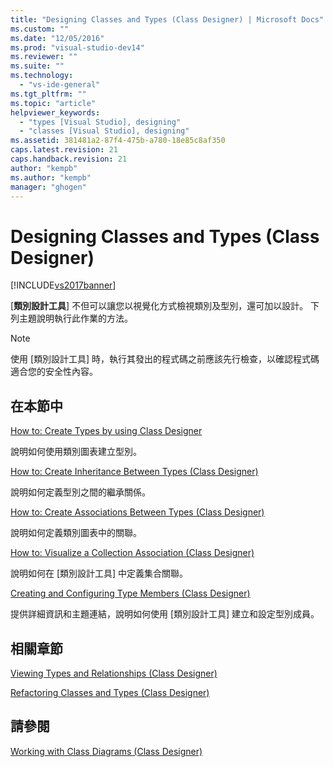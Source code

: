 ```yaml
---
title: "Designing Classes and Types (Class Designer) | Microsoft Docs"
ms.custom: ""
ms.date: "12/05/2016"
ms.prod: "visual-studio-dev14"
ms.reviewer: ""
ms.suite: ""
ms.technology: 
  - "vs-ide-general"
ms.tgt_pltfrm: ""
ms.topic: "article"
helpviewer_keywords: 
  - "types [Visual Studio], designing"
  - "classes [Visual Studio], designing"
ms.assetid: 381481a2-87f4-475b-a780-18e85c8af350
caps.latest.revision: 21
caps.handback.revision: 21
author: "kempb"
ms.author: "kempb"
manager: "ghogen"
---
```

# Designing Classes and Types (Class Designer)
[!INCLUDE[vs2017banner](../code-quality/includes/vs2017banner.md)]

\[**類別設計工具**\] 不但可以讓您以視覺化方式檢視類別及型別，還可加以設計。  下列主題說明執行此作業的方法。  
  
> [!NOTE]
>  使用 \[類別設計工具\] 時，執行其發出的程式碼之前應該先行檢查，以確認程式碼適合您的安全性內容。  
  
## 在本節中  
 [How to: Create Types by using Class Designer](../ide/how-to-create-types-by-using-class-designer.md)  
  
 說明如何使用類別圖表建立型別。  
  
 [How to: Create Inheritance Between Types \(Class Designer\)](../ide/how-to-create-inheritance-between-types-class-designer.md)  
  
 說明如何定義型別之間的繼承關係。  
  
 [How to: Create Associations Between Types \(Class Designer\)](../ide/how-to-create-associations-between-types-class-designer.md)  
  
 說明如何定義類別圖表中的關聯。  
  
 [How to: Visualize a Collection Association \(Class Designer\)](../Topic/How%20to:%20Visualize%20a%20Collection%20Association%20\(Class%20Designer\).md)  
  
 說明如何在 \[類別設計工具\] 中定義集合關聯。  
  
 [Creating and Configuring Type Members \(Class Designer\)](../ide/creating-and-configuring-type-members-class-designer.md)  
  
 提供詳細資訊和主題連結，說明如何使用 \[類別設計工具\] 建立和設定型別成員。  
  
## 相關章節  
 [Viewing Types and Relationships \(Class Designer\)](../ide/viewing-types-and-relationships-class-designer.md)  
  
 [Refactoring Classes and Types \(Class Designer\)](../ide/refactoring-classes-and-types-class-designer.md)  
  
## 請參閱  
 [Working with Class Diagrams \(Class Designer\)](../ide/working-with-class-diagrams-class-designer.md)